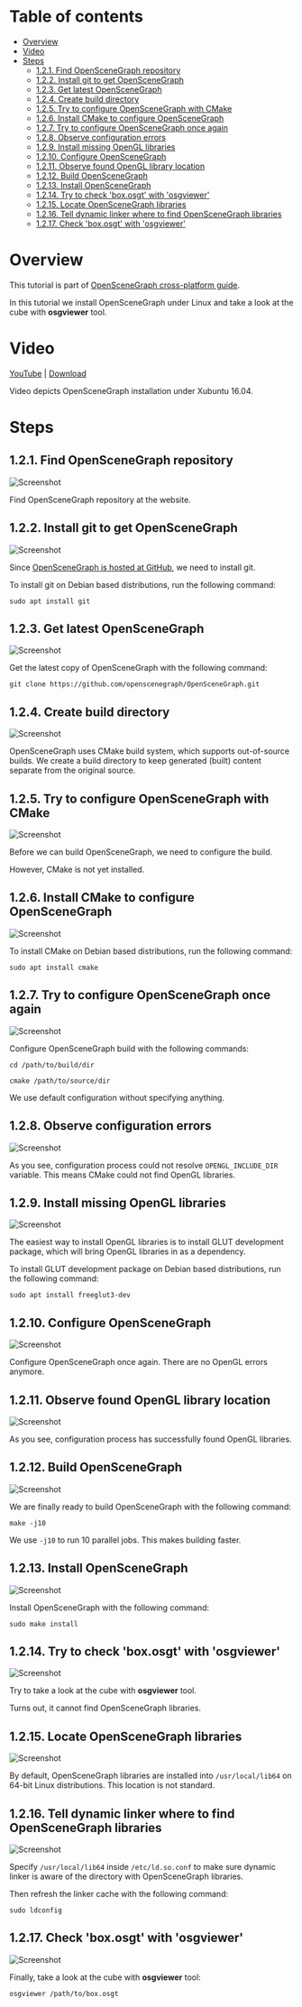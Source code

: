 Table of contents
=================

* [Overview](#overview)
* [Video](#video)
* [Steps](#steps)
  * [1.2.1. Find OpenSceneGraph repository](#step-find)
  * [1.2.2. Install git to get OpenSceneGraph](#step-install-git)
  * [1.2.3. Get latest OpenSceneGraph](#step-get-osg)
  * [1.2.4. Create build directory](#step-build-dir)
  * [1.2.5. Try to configure OpenSceneGraph with CMake](#step-try-cfg)
  * [1.2.6. Install CMake to configure OpenSceneGraph](#step-install-cmake)
  * [1.2.7. Try to configure OpenSceneGraph once again](#step-cfg)
  * [1.2.8. Observe configuration errors](#step-cfg-errors)
  * [1.2.9. Install missing OpenGL libraries](#step-install-gl)
  * [1.2.10. Configure OpenSceneGraph](#step-cfg-osg)
  * [1.2.11. Observe found OpenGL library location](#step-gl-path)
  * [1.2.12. Build OpenSceneGraph](#step-build)
  * [1.2.13. Install OpenSceneGraph](#step-install)
  * [1.2.14. Try to check 'box.osgt' with 'osgviewer'](#step-try-check)
  * [1.2.15. Locate OpenSceneGraph libraries](#step-locate)
  * [1.2.16. Tell dynamic linker where to find OpenSceneGraph libraries](#step-linker)
  * [1.2.17. Check 'box.osgt' with 'osgviewer'](#step-check)

<a name="overview"/>

Overview
========

This tutorial is part of [OpenSceneGraph cross-platform guide](http://github.com/OGStudio/openscenegraph-cross-platform-guide).

In this tutorial we install OpenSceneGraph under Linux and take a look
at the cube with **osgviewer** tool.

<a name="video"/>

Video
=====

[YouTube](https://youtu.be/3LF0mvrQ0iE) | [Download](readme/video.mp4)

Video depicts OpenSceneGraph installation under Xubuntu 16.04.

<a name="steps"/>

Steps
=====

<a name="step-find"/>

1.2.1. Find OpenSceneGraph repository
-------------------------------------

  ![Screenshot](readme/1.2.1.find.png)

  Find OpenSceneGraph repository at the website.

<a name="step-install-git"/>

1.2.2. Install git to get OpenSceneGraph
----------------------------------------

  ![Screenshot](readme/1.2.2.install_git.png)

  Since [OpenSceneGraph is hosted at GitHub](https://github.com/openscenegraph/OpenSceneGraph),
  we need to install git.

  To install git on Debian based distributions, run the following command:

  `sudo apt install git`

<a name="step-get-osg"/>

1.2.3. Get latest OpenSceneGraph
--------------------------------

  ![Screenshot](readme/1.2.3.get_osg.png)

  Get the latest copy of OpenSceneGraph with the following command:

  `git clone https://github.com/openscenegraph/OpenSceneGraph.git`

<a name="step-build-dir"/>

1.2.4. Create build directory
-----------------------------

  ![Screenshot](readme/1.2.4.build_dir.png)
  
  OpenSceneGraph uses CMake build system, which supports out-of-source builds.
  We create a build directory to keep generated (built) content separate
  from the original source.


<a name="step-try-cfg"/>

1.2.5. Try to configure OpenSceneGraph with CMake
-------------------------------------------------

  ![Screenshot](readme/1.2.5.try_cfg.png)

  Before we can build OpenSceneGraph, we need to configure the build.

  However, CMake is not yet installed.

<a name="step-install-cmake"/>

1.2.6. Install CMake to configure OpenSceneGraph
-------------------------------------------------

  ![Screenshot](readme/1.2.6.install_cmake.png)

  To install CMake on Debian based distributions, run the following command:

  `sudo apt install cmake`

<a name="step-cfg"/>

1.2.7. Try to configure OpenSceneGraph once again
-------------------------------------------------

  ![Screenshot](readme/1.2.7.cfg.png)

  Configure OpenSceneGraph build with the following commands:
 
  `cd /path/to/build/dir`

   `cmake /path/to/source/dir`

  We use default configuration without specifying anything.

<a name="step-cfg-errors"/>

1.2.8. Observe configuration errors
-------------------------------------

  ![Screenshot](readme/1.2.8.cfg_errors.png)

  As you see, configuration process could not resolve `OPENGL_INCLUDE_DIR`
  variable. This means CMake could not find OpenGL libraries.

<a name="step-install-gl"/>

1.2.9. Install missing OpenGL libraries
---------------------------------------

  ![Screenshot](readme/1.2.9.install_gl.png)

  The easiest way to install OpenGL libraries is to install GLUT development package,
  which will bring OpenGL libraries in as a dependency.

  To install GLUT development package on Debian based distributions,
  run the following command:

  `sudo apt install freeglut3-dev`

<a name="step-cfg-osg"/>

1.2.10. Configure OpenSceneGraph
--------------------------------

  ![Screenshot](readme/1.2.10.cfg_osg.png)

  Configure OpenSceneGraph once again. There are no OpenGL errors anymore.

<a name="step-gl-path"/>

1.2.11. Observe found OpenGL library location
---------------------------------------------

  ![Screenshot](readme/1.2.11.gl_path.png)

  As you see, configuration process has successfully found OpenGL libraries.

<a name="step-build"/>

1.2.12. Build OpenSceneGraph
----------------------------

  ![Screenshot](readme/1.2.12.build.png)

  We are finally ready to build OpenSceneGraph with the following command:

  `make -j10`

  We use `-j10` to run 10 parallel jobs. This makes building faster.

<a name="step-install"/>

1.2.13. Install OpenSceneGraph
------------------------------

  ![Screenshot](readme/1.2.13.install.png)

  Install OpenSceneGraph with the following command:

  `sudo make install`

<a name="step-try-check"/>

1.2.14. Try to check 'box.osgt' with 'osgviewer'
------------------------------------------------

  ![Screenshot](readme/1.2.14.try_check.png)
  
  Try to take a look at the cube with **osgviewer** tool.

  Turns out, it cannot find OpenSceneGraph libraries.

<a name="step-locate"/>

1.2.15. Locate OpenSceneGraph libraries
---------------------------------------

  ![Screenshot](readme/1.2.15.locate.png)

  By default, OpenSceneGraph libraries are installed into `/usr/local/lib64`
  on 64-bit Linux distributions. This location is not standard.

<a name="step-linker"/>

1.2.16. Tell dynamic linker where to find OpenSceneGraph libraries
------------------------------------------------------------------

  ![Screenshot](readme/1.2.16.linker.png)

  Specify `/usr/local/lib64` inside `/etc/ld.so.conf` to make sure
  dynamic linker is aware of the directory with OpenSceneGraph libraries.

  Then refresh the linker cache with the following command:

  `sudo ldconfig`

<a name="step-check"/>

1.2.17. Check 'box.osgt' with 'osgviewer'
-------------------------------------

  ![Screenshot](readme/1.2.17.viewer.png)

  Finally, take a look at the cube with **osgviewer** tool:

  `osgviewer /path/to/box.osgt`


